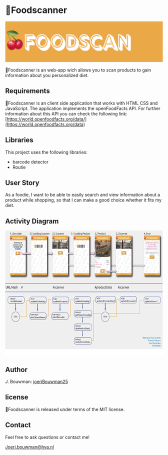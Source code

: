 # 🍒Foodscanner

<img src="https://github.com/joeriBouwman25/Foodscanner/blob/main/assets/banner.png" height=130>

🍒Foodscanner is an web-app wich allows you to scan products to gain information about you personalized diet.

## Requirements

🍒Foodscanner is an client side application that works with HTML CSS and JavaScript. The application implements the openFoodFacts API. For further information about this API you can check the following link: [https://world.openfoodfacts.org/data/](https://world.openfoodfacts.org/data)

## Libraries

This project uses the following libraries:

- barcode detector
- Routie

## User Story

As a foodie, I want to be able to easily search and view information about a product while shopping, so that I can make a good choice whether it fits my diet.

## Activity Diagram

<img src="https://github.com/joeriBouwman25/Foodscanner/blob/main/assets/activity%20diagram.jpg" height=400>

## Author

J. Bouwman: [joeriBouwman25](https://github.com/joeriBouwman25)

## license

🍒Foodscanner is released under terms of the MIT license.

## Contact

Feel free to ask questions or contact me!

Joeri.bouwman@hva.nl
